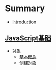 # Summary

* [Introduction](README.md)

## [JavaScript基础]()
* [对象]()
    * [基本概念](object/section1.md)
    * [创建对象](object/section2.md)



